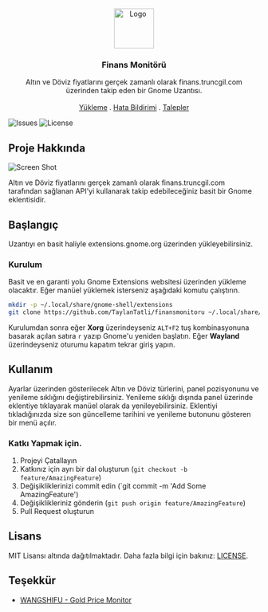 <br/>
<p align="center">
  <a href="https://github.com/TaylanTatli/finansmonitoru">
    <img src="https://user-images.githubusercontent.com/754514/216790467-fc8b1ef9-e28b-48b4-8de6-fbd267601f2b.png" alt="Logo" width="80" height="80">
  </a>

  <h3 align="center">Finans Monitörü</h3>

  <p align="center">
    Altın ve Döviz fiyatlarını gerçek zamanlı olarak finans.truncgil.com üzerinden takip eden bir Gnome Uzantısı.
    <br/>
    <br/>
    <a href="https://github.com/TaylanTatli/finansmonitoru">Yükleme</a>
    .
    <a href="https://github.com/TaylanTatli/finansmonitoru/issues">Hata Bildirimi</a>
    .
    <a href="https://github.com/TaylanTatli/finansmonitoru/issues">Talepler</a>
  </p>
</p>

![Issues](https://img.shields.io/github/issues/TaylanTatli/finansmonitoru) ![License](https://img.shields.io/github/license/TaylanTatli/finansmonitoru) 

## Proje Hakkında

![Screen Shot](https://user-images.githubusercontent.com/754514/216790566-68715b06-5148-407a-8046-6534b8e0526f.png)

Altın ve Döviz fiyatlarını gerçek zamanlı olarak finans.truncgil.com tarafından sağlanan API'yi kullanarak takip edebileceğiniz basit bir Gnome eklentisidir.

## Başlangıç

Uzantıyı en basit haliyle extensions.gnome.org üzerinden yükleyebilirsiniz.

### Kurulum

Basit ve en garanti yolu Gnome Extensions websitesi üzerinden yükleme olacaktır.
Eğer manüel yüklemek isterseniz aşağıdaki komutu çalıştırın.

```sh
mkdir -p ~/.local/share/gnome-shell/extensions
git clone https://github.com/TaylanTatli/finansmonitoru ~/.local/share/gnome-shell/extensions/Finans_Monitor@taylantatli_github
```

Kurulumdan sonra eğer **Xorg** üzerindeyseniz `ALT+F2` tuş kombinasyonuna basarak açılan satıra `r` yazıp Gnome'u yeniden başlatın.
Eğer **Wayland** üzerindeyseniz oturumu kapatım tekrar giriş yapın.

## Kullanım

Ayarlar üzerinden gösterilecek Altın ve Döviz türlerini, panel pozisyonunu ve yenileme sıklığını değiştirebilirsiniz. Yenileme sıklığı dışında panel üzerinde eklentiye tıklayarak manüel olarak da yenileyebilirsiniz. Eklentiyi tıkladığınızda size son güncelleme tarihini ve yenileme butonunu gösteren bir menü açılır.

### Katkı Yapmak için.

1. Projeyi Çatallayın
2. Katkınız için ayrı bir dal oluşturun (`git checkout -b feature/AmazingFeature`)
3. Değişikliklerinizi commit edin (`git commit -m 'Add Some AmazingFeature')
4. Değişiklikleriniz gönderin (`git push origin feature/AmazingFeature`)
5. Pull Request oluşturun

## Lisans

MIT Lisansı altında dağıtılmaktadır. Daha fazla bilgi için bakınız: [LICENSE](https://github.com/TaylanTatli/finansmonitoru/blob/main/LICENSE.md).

## Teşekkür

* [WANGSHIFU - Gold Price Monitor](https://github.com/wotmshuaisi/goldpricemonitor)